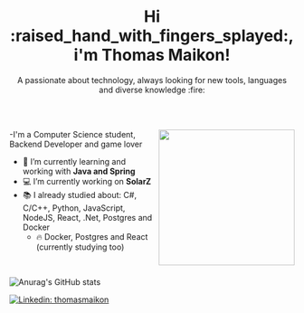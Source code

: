 
<h1 align="center"> 
   Hi :raised_hand_with_fingers_splayed:, i'm Thomas Maikon!
</h1>


<p align="center">A passionate about technology, always looking for new tools, languages and diverse knowledge :fire:</p>
<br>
<br>

<img align="right" src="https://media.giphy.com/media/MeJgB3yMMwIaHmKD4z/giphy.gif" width="240" frameBorder="0" class="giphy-embed" allowFullScreen></img>
-I'm a Computer Science student, Backend Developer and game lover
- 🌱 I’m currently learning and working with **Java and Spring** 
- 💻 I’m currently working on **SolarZ**
- 📚 I already studied about: C#, C/C++, Python, JavaScript, NodeJS, React, .Net, Postgres and Docker
   - 🔥 Docker, Postgres and React (currently studying too)

<br/>

![Anurag's GitHub stats](https://github-readme-stats.vercel.app/api?username=thomasmaikon&count_private=true&show_icons=true&theme=onedark&hide=issues)

[![Linkedin: thomasmaikon](https://img.shields.io/badge/-thomasmaikon-blue?style=flat-square&logo=Linkedin&logoColor=white&link=www.linkedin.com/in/thomasmaikon209921184)](https://www.linkedin.com/in/thomasmaikon209921184/)
